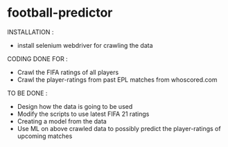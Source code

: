# football-predictor
INSTALLATION :
- install selenium webdriver for crawling the data


CODING DONE FOR :
- Crawl the FIFA ratings of all players
- Crawl the player-ratings from past EPL matches from whoscored.com


TO BE DONE :
- Design how the data is going to be used
- Modify the scripts to use latest FIFA 21 ratings
- Creating a model from the data
- Use ML on above crawled data to possibly predict the player-ratings of upcoming matches
